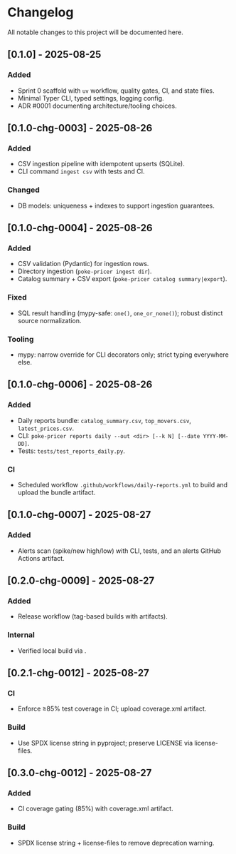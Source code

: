 # Changelog

All notable changes to this project will be documented here.

## [0.1.0] - 2025-08-25
### Added
- Sprint 0 scaffold with `uv` workflow, quality gates, CI, and state files.
- Minimal Typer CLI, typed settings, logging config.
- ADR #0001 documenting architecture/tooling choices.

## [0.1.0-chg-0003] - 2025-08-26
### Added
- CSV ingestion pipeline with idempotent upserts (SQLite).
- CLI command `ingest csv` with tests and CI.
### Changed
- DB models: uniqueness + indexes to support ingestion guarantees.

## [0.1.0-chg-0004] - 2025-08-26
### Added
- CSV validation (Pydantic) for ingestion rows.
- Directory ingestion (`poke-pricer ingest dir`).
- Catalog summary + CSV export (`poke-pricer catalog summary|export`).

### Fixed
- SQL result handling (mypy-safe: `one()`, `one_or_none()`); robust distinct source normalization.

### Tooling
- mypy: narrow override for CLI decorators only; strict typing everywhere else.

## [0.1.0-chg-0006] - 2025-08-26
### Added
- Daily reports bundle: `catalog_summary.csv`, `top_movers.csv`, `latest_prices.csv`.
- CLI: `poke-pricer reports daily --out <dir> [--k N] [--date YYYY-MM-DD]`.
- Tests: `tests/test_reports_daily.py`.

### CI
- Scheduled workflow `.github/workflows/daily-reports.yml` to build and upload the bundle artifact.

## [0.1.0-chg-0007] - 2025-08-27
### Added
- Alerts scan (spike/new high/low) with CLI, tests, and an alerts GitHub Actions artifact.

## [0.2.0-chg-0009] - 2025-08-27
### Added
- Release workflow (tag-based builds with artifacts).
### Internal
- Verified local build via .

## [0.2.1-chg-0012] - 2025-08-27
### CI
- Enforce ≥85% test coverage in CI; upload coverage.xml artifact.
### Build
- Use SPDX license string in pyproject; preserve LICENSE via license-files.

## [0.3.0-chg-0012] - 2025-08-27
### Added
- CI coverage gating (85%) with coverage.xml artifact.
### Build
- SPDX license string + license-files to remove deprecation warning.

